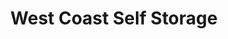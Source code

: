 ---
title: "West Coast Self Storage"
url: /portland/west-coast-self-storage-northeast-67th-avenue/
shop: storage rental
---